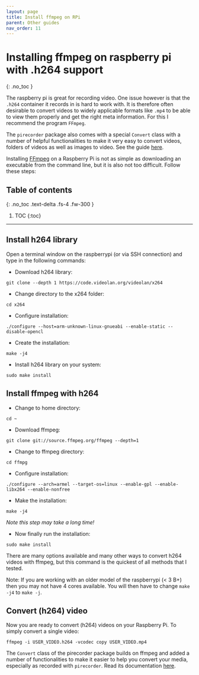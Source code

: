 ```yaml
---
layout: page
title: Install ffmpeg on RPi
parent: Other guides
nav_order: 11
---
```


# Installing ffmpeg on raspberry pi with .h264 support
{: .no_toc }

The raspberry pi is great for recording video. One issue however is that the `.h264` container it records in is hard to work with. It is therefore often desirable to convert videos to widely applicable formats like `.mp4` to be able to view them properly and get the right meta information. For this I recommend the program `FFmpeg`.

The `pirecorder` package also comes with a special `Convert` class with a number of helpful functionalities to make it very easy to convert videos, folders of videos as well as images to video. See the guide [here](7-convert-media.md).

Installing [FFmpeg](https://www.ffmpeg.org) on a Raspberry Pi is not as simple as downloading an executable from the command line, but it is also not too difficult. Follow these steps:

## Table of contents
{: .no_toc .text-delta .fs-4 .fw-300 }

1. TOC
{:toc}
---

## Install h264 library
Open a terminal window on the raspberrypi (or via SSH connection) and type in the following commands:
* Download h264 library:
```
git clone --depth 1 https://code.videolan.org/videolan/x264
```
* Change directory to the x264 folder:
```
cd x264
```
* Configure installation:
```
./configure --host=arm-unknown-linux-gnueabi --enable-static --disable-opencl
```
* Create the installation:
```
make -j4
```

* Install h264 library on your system:
```
sudo make install
```

## Install ffmpeg with h264
* Change to home directory:
```
cd ~
```
* Download ffmpeg:
```
git clone git://source.ffmpeg.org/ffmpeg --depth=1
```
* Change to ffmpeg directory:
```
cd ffmpg
```
* Configure installation:
```
./configure --arch=armel --target-os=linux --enable-gpl --enable-libx264 --enable-nonfree
```
* Make the installation:
```
make -j4
```
*Note this step may take a long time!*
* Now finally run the installation:
```
sudo make install
```

There are many options available and many other ways to convert h264 videos with ffmpeg, but this command is the quickest of all methods that I tested.

Note: If you are working with an older model of the raspberrypi (&lt; 3 B+) then you may not have 4 cores available. You will then have to change `make -j4` to `make -j`.

## Convert (h264) video
Now you are ready to convert (h264) videos on your Raspberry Pi. To simply convert a single video:

```
ffmpeg -i USER_VIDEO.h264 -vcodec copy USER_VIDEO.mp4
```

The `Convert` class of the pirecorder package builds on ffmpeg and added a number of functionalities to make it easier to help you convert your media, especially as recorded with `pirecorder`. Read its documentation [here](https://github.com/JolleJolles/pirecorder/wiki/pirecorder-convert/).
